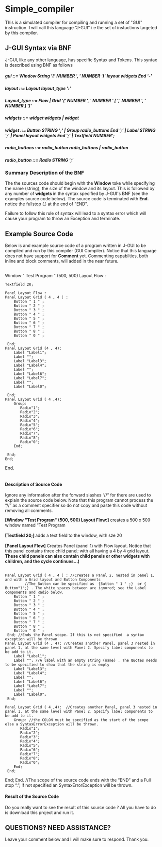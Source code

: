 # Simple_compiler
This is a simulated compiler for compiling and running a set of "GUI" instruction. I will call this language "J-GUI" i.e the set of instuctions targeted by this compiler.

## J-GUI Syntax via BNF                                                                                                              
J-GUI, like any other language, has specific Syntax and Tokens. This syntax is described using BNF as follows                        
                                                                                                                                     
##### gui ::= Window String '(' NUMBER ', ' NUMBER ')' layout widgets End '-'                                                        
                                                                                                                                     
##### layout ::= Layout layout_type ':'                                                                                              
                                                                                                                                     
##### Layout_type ::= Flow | Grid '(' NUMBER ', ' NUMBER ' [ ',' NUMBER ', ' NUMBER ] ')'                                            
                                                                                                                                     
##### widgets ::= widget widgets | widget                                                                                            
                                                                                                                                     
##### widget ::= Button STRING ';' | Group radio_buttons End ';' | Label STRING ';' | Panel layout widgets End ';' | Textfield NUMBER';                                                                                                                              
##### radio_buttons ::= radio_button radio_buttons | radio_button                                                                                                                                                                                                        
##### radio_button ::= Radio STRING ';'                                                                                              


### Summary Description of the BNF
The the sources code should begin with the <b>Window</b> toke while specifying the name (string), the size of the window and its layout. This is followed by any number of <b> widgets </b> in the syntax specified by J-GUI's BNF (see the examples source code below). The source code is terminated with <b> End. </b> notice the fullstop (.) at the end of "END". 

Failure to follow this rule of syntax will lead to a syntax error which will cause your program to throw an Exception and terminate. 

## Example Source Code 
Below is and example source code of a program written in J-GUI to be compiled and run by this compiler (GUI Compiler). Notice that this language does not have support for <b>Comment</b> yet. Commenting capabilties, both inline and block comments, will added in the near future.  <br></br>



Window  " Test Program " (500, 500) Layout Flow :

	Textfield 20;

	Panel Layout Flow : 
	Panel Layout Grid ( 4 , 4 ) :
		Button " 1 " ;
		Button " 2 " ;
		Button " 3 " ;
		Button " 4 " ;
		Button " 5 " ;
		Button " 6 " ;
		Button " 7 " ;
		Button " 8 " ;
		Button " 0 " ;
			
	 End;
	Panel Layout Grid (4 , 4):
		Label "Label1";
		Label "";
		Label "Label3";
		Label "Label4";
		Label "";
		Label "Label6";
		Label "Label7";
		Label "";
		Label "Label0";
			
	 End;
	Panel Layout Grid ( 4 ,4):
		Group:
		   Radio"1";
		   Radio"2";
		   Radio"3";
		   Radio"4";
		   Radio"5";
		   Radio"6";
		   Radio"7";
		   Radio"8";
		   Radio"0";
		End;
			
	 End;
    End;
 End. 
 </i>
 <br></br>
 
 #### Description of Source Code 
 
Ignore any information after the forward slashes “//” for there are used to explain the source code below. Note that this program cannot process the “//” as a comment specifier so do not copy and paste this code without removing all comments.

<b>[Window "Test Program" (500, 500) Layout Flow:]</b> creates a  500 x 500 window named “Test Program	<br></br>
<b>[Textfield 20;] </b> adds a text field  to the window, with sze 20 <br></br>
<b>[Panel Layout Flow]</b> Creates Panel (panel 1) with Flow layout. Notice that this panel contains three child panel; with all having a 4 by 4 grid layout. <b>These child panels can also contain child panels or other widgets with children, and the cycle continues...) </b>  <br></br>

	Panel Layout Grid ( 4 , 4 ) : //Creates a Panel 2, nested in panel 1, and with a Grid layout and Button Components
             //The Button can be specified as  {Button " 1 " ;}  or { Button"1";} . The white spaces between are ignored; see the Label components and Radio below.
		Button " 1 " ;
		Button " 2 " ;
		Button " 3 " ;
		Button " 4 " ;
		Button " 5 " ;
		Button " 6 " ;
		Button " 7 " ;
		Button " 8 " ;
		Button " 0 " ;		
	 End; //Ends the Panel scope. If this is not specified  a syntax exception will be thrown
	Panel Layout Grid (4 , 4): //Creates another Panel, panel 3 nested in panel 1, at the same level with Panel 2. Specify label components to be add to it. 
		Label "Label1";
		Label ""; //A label with an empty string (name) . The Quotes needs to be specified to show that the string is empty
		Label "Label3";
		Label "Label4";
		Label "";
		Label "Label6";
		Label "Label7";
		Label "";
		Label "Label0";		
	 End;

	Panel Layout Grid ( 4 ,4):  //Creates another Panel, panel 3 nested in panel 1, at the same level with Panel 2. Specify label components to be add to it. 
		Group: //the COLON must be specified as the start of the scope else a SyntaxErrorException will be thrown.
		   Radio"1";
		   Radio"2";
		   Radio"3";
		   Radio"4";
		   Radio"5";
		   Radio"6";
		   Radio"7";
		   Radio"8";
		   Radio"0";
		End;	
	 End;
  End;
 End. //The scope of the source code ends with the “END” and a Full stop “.”; if not specified an SyntaxErrorException will be thrown.

 #### Result of the Source Code 
 Do you really want to see the result of this source code ? All you have to do is download this project and run it. 
 
 ## QUESTIONS? NEED ASSISTANCE? 
 Leave your comment below and I will make sure to respond. Thank you. 
